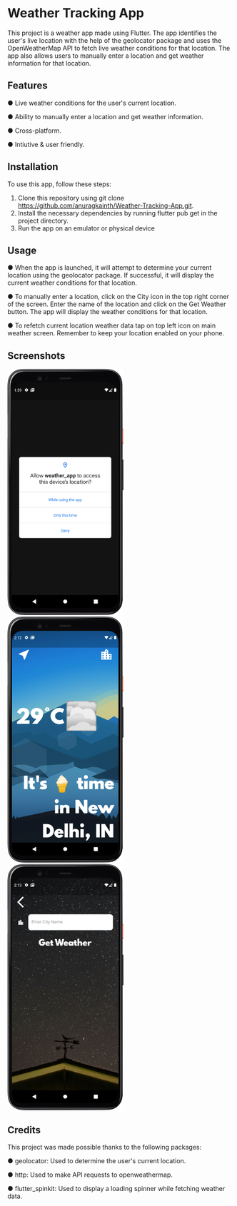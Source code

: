 # Weather Tracking App

This project is a weather app made using Flutter. The app identifies the user's live location with the help of the geolocator package and uses the OpenWeatherMap API to fetch live weather conditions for that location. The app also allows users to manually enter a location and get weather information for that location.

## Features

● Live weather conditions for the user's current location.

● Ability to manually enter a location and get weather information.

● Cross-platform.

● Intiutive & user friendly.

## Installation

To use this app, follow these steps:

1. Clone this repository using git clone https://github.com/anuragkainth/Weather-Tracking-App.git.
2. Install the necessary dependencies by running flutter pub get in the project directory.
2. Run the app on an emulator or physical device


## Usage

● When the app is launched, it will attempt to determine your current location using the geolocator package. If successful, it will display the current weather conditions for that location.

● To manually enter a location, click on the City icon in the top right corner of the screen. Enter the name of the location and click on the Get Weather button. The app will display the weather conditions for that location.

● To refetch current location weather data tap on top left icon on main weather screen. Remember to keep your location enabled on your phone.

## Screenshots

<p align="left">
  <img src="https://github.com/anuragkainth/Weather-Tracking-App/blob/main/Screenshots/location_access.png?raw=true" width="260" />
  <img src="https://github.com/anuragkainth/Weather-Tracking-App/blob/main/Screenshots/live_location.png?raw=true" width="260" />
  <img src="https://github.com/anuragkainth/Weather-Tracking-App/blob/main/Screenshots/city_name_screen.png?raw=true" width="260"  />
</p>

## Credits

This project was made possible thanks to the following packages:

● geolocator: Used to determine the user's current location.

● http: Used to make API requests to openweathermap.

● flutter_spinkit: Used to display a loading spinner while fetching weather data.
